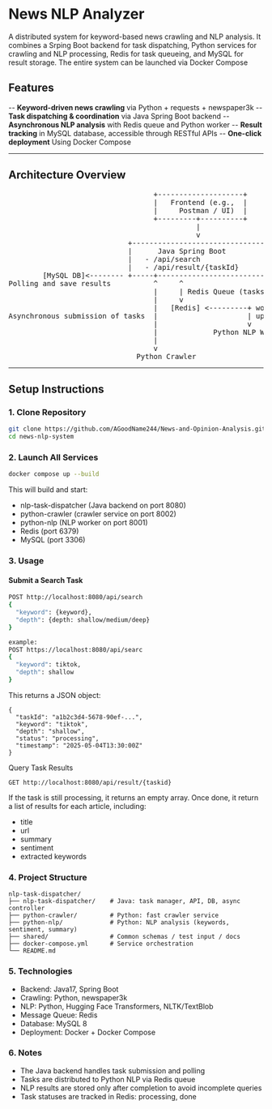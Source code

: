 # News NLP Analyzer

A distributed system for keyword-based news crawling and NLP analysis. It combines a Srping Boot backend for task dispatching, Python services for crawling and NLP processing, Redis for task queueing, and MySQL for result storage. The entire system can be launched via Docker Compose

## Features

-- **Keyword-driven news crawling** via Python + requests + newspaper3k
-- **Task dispatching & coordination** via Java Spring Boot backend
-- **Asynchronous NLP analysis** with Redis queue and Python worker
-- **Result tracking** in MySQL database, accessible through RESTful APIs
-- **One-click deployment** Using Docker Compose

---

## Architecture Overview
<pre>
                                  +--------------------+
                                  |   Frontend (e.g.,  |
                                  |     Postman / UI)  |
                                  +---------+----------+
                                            |
                                            v
                            +-------------------------------+
                            |      Java Spring Boot         |
                            |   - /api/search               |
                            |   - /api/result/{taskId}      |
        [MySQL DB]<-------- +-----+-------------------------+
Polling and save results          ^     ^
                                  |     | Redis Queue (tasks)
                                  |     v
                                  |   [Redis] <---------+ worker take work
Asynchronous submission of tasks  |                     | update task status
                                  |                     v
                                  |             Python NLP Worker
                                  |                     
                                  v
                              Python Crawler
</pre>

---

## Setup Instructions
### 1. Clone Repository

```bash
git clone https://github.com/AGoodName244/News-and-Opinion-Analysis.git
cd news-nlp-system
```

### 2. Launch All Services
```bash
docker compose up --build
```
This will build and start:
- nlp-task-dispatcher (Java backend on port 8080)
- python-crawler (crawler service on port 8002)
- python-nlp (NLP worker on port 8001)
- Redis (port 6379)
- MySQL (port 3306)

### 3. Usage
#### Submit a Search Task
```bash
POST http://localhost:8080/api/search
{
  "keyword": {keyword},
  "depth": {depth: shallow/medium/deep}
}

example:
POST https://localhost:8080/api/searc
{
  "keyword": tiktok,
  "depth": shallow
}
```

This returns a JSON object:
```
{
  "taskId": "a1b2c3d4-5678-90ef-...",
  "keyword": "tiktok",
  "depth": "shallow",
  "status": "processing",
  "timestamp": "2025-05-04T13:30:00Z"
}
```

Query Task Results
```
GET http://localhost:8080/api/result/{taskid}
```
If the task is still processing, it returns an empty array. Once done, it return a list of results for each article, including:
- title
- url
- summary
- sentiment
- extracted keywords

### 4. Project Structure

```
nlp-task-dispatcher/
├── nlp-task-dispatcher/    # Java: task manager, API, DB, async controller
├── python-crawler/         # Python: fast crawler service
├── python-nlp/             # Python: NLP analysis (keywords, sentiment, summary)
├── shared/                 # Common schemas / test input / docs
├── docker-compose.yml      # Service orchestration
└── README.md
```

### 5. Technologies
- Backend: Java17, Spring Boot
- Crawling: Python, newspaper3k
- NLP: Python, Hugging Face Transformers, NLTK/TextBlob
- Message Queue: Redis
- Database: MySQL 8
- Deployment: Docker + Docker Compose

### 6. Notes
- The Java backend handles task submission and polling
- Tasks are distributed to Python NLP via Redis queue
- NLP results are stored only after completion to avoid incomplete queries
- Task statuses are tracked in Redis: processing, done